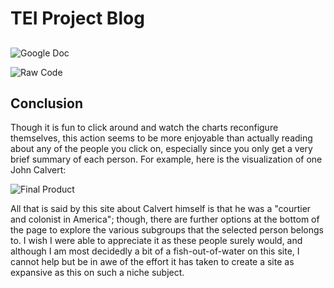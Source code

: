 
# **TEI Project Blog**
  

  
## 
![Google Doc](https://llcoolm495.github.io/MattENGL350/images/teidoc.png)  

![Raw Code](https://llcoolm495.github.io/MattENGL350/images/tei.png)
 
   


  
## Conclusion
  
  Though it is fun to click around and watch the charts reconfigure themselves, this action seems to be more enjoyable than actually reading about any of the people you click on, especially since you only get a very brief summary of each person.  For example, here is the visualization of one John Calvert:
  
![Final Product](https://llcoolm495.github.io/MattENGL350/images/tei2.png)

All that is said by this site about Calvert himself is that he was a "courtier and colonist in America"; though, there are further options at the bottom of the page to explore the various subgroups that the selected person belongs to.  I wish I were able to appreciate it as these people surely would, and although I am most decidedly a bit of a fish-out-of-water on this site, I cannot help but be in awe of the effort it has taken to create a site as expansive as this on such a niche subject.
 
